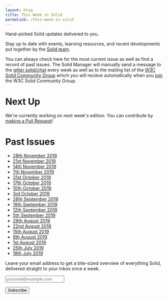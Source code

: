 ```yaml
---
layout: blog
title: This Week in Solid
permalink: /this-week-in-solid
---
```


Hand-picked Solid updates delivered to you.

Stay up to date with events, learning resources, and recent developments put together by the [Solid team]({{site.baseUrl}}/team). 

You can always check here for the most current issue as well as find a record of past issues. The Solid Manager will manually send a message to the [gitter solid/chat](https://gitter.im/solid/chat) every week as well as to the mailing list of the [W3C Solid Community Group](https://www.w3.org/community/solid/) which you will recieve automatically when you [join](https://www.w3.org/community/solid/) the W3C Solid Community Group. 

# Next Up

We're currently working on next week's edition. You can contribute by [making a Pull Request](https://github.com/solid/solidproject.org/edit/master/_posts/this-week-in-solid/next.md)!

# Past Issues

* [28th November 2019]({{site.baseUrl}}/this-week-in-solid/2019-11-28)
* [21st November 2019]({{site.baseUrl}}/this-week-in-solid/2019-11-21)
* [14th November 2019]({{site.baseUrl}}/this-week-in-solid/2019-11-14)
* [7th November 2019]({{site.baseUrl}}/this-week-in-solid/2019-11-07)
* [31st October 2019]({{site.baseUrl}}/this-week-in-solid/2019-10-31)
* [17th October 2019]({{site.baseUrl}}/this-week-in-solid/2019-10-17)
* [10th October 2019]({{site.baseUrl}}/this-week-in-solid/2019-10-10)
* [3rd October 2019]({{site.baseUrl}}/this-week-in-solid/2019-10-03)
* [26th September 2019]({{site.baseUrl}}/this-week-in-solid/2019-09-26)
* [19th September 2019]({{site.baseUrl}}/this-week-in-solid/2019-09-19)
* [12th September 2019]({{site.baseUrl}}/this-week-in-solid/2019-09-12)
* [5th September 2019]({{site.baseUrl}}/this-week-in-solid/2019-09-05)
* [29th August 2019]({{site.baseUrl}}/this-week-in-solid/2019-08-29)
* [22nd August 2019]({{site.baseUrl}}/this-week-in-solid/2019-08-22)
* [15th August 2019]({{site.baseUrl}}/this-week-in-solid/2019-08-15)
* [8th August 2019]({{site.baseUrl}}/this-week-in-solid/2019-08-08)
* [1st August 2019]({{site.baseUrl}}/this-week-in-solid/2019-08-01)
* [25th July 2019]({{site.baseUrl}}/this-week-in-solid/2019-07-25)
* [18th July 2019]({{site.baseUrl}}/this-week-in-solid/2019-07-18)

 <form
      action="https://tinyletter.com/ThisWeekInSolid"
      class="newsletter-form"
      method="post"
      target="popupwindow"
      onsubmit="window.open('https://tinyletter.com/ThisWeekInSolid', 'popupwindow', 'scrollbars=yes,width=800,height=600');return true"
    >
      <p>
        <label for="tlemail">
          Leave your email address to get a bite-sized overview of everything Solid, delivered straight to your inbox once a week.
        </label>
      </p>
      <p>
        <input type="email" name="email" placeholder="yourmail@example.com" id="tlemail"/>
      </p>
      <input type="hidden" value="1" name="embed"/>
      <input type="submit" value="Subscribe" />
    </form>

